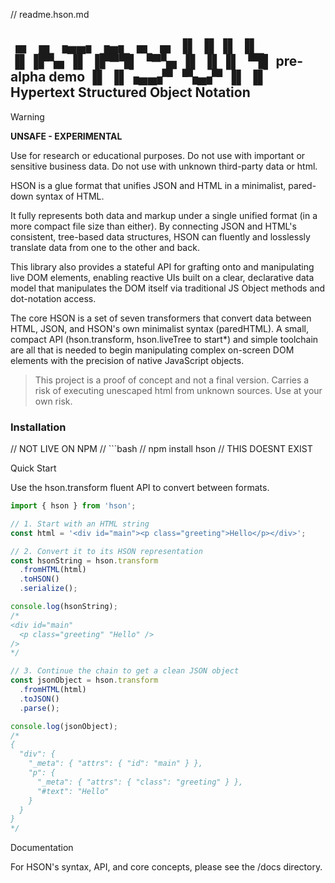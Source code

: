 // readme.hson.md

▗▖ ▗▖ ▗▄▄▖ ▗▄▖ ▗▖  ▗▖
▐▌ ▐▌▐▌   ▐▌ ▐▌▐▛▚▖▐▌
▐▛▀▜▌ ▝▀▚▖▐▌ ▐▌▐▌ ▝▜▌                             pre-alpha demo
▐▌ ▐▌▗▄▄▞▘▝▚▄▞▘▐▌  ▐▌       Hypertext Structured Object Notation
----------------------------------------------------------------

> [!WARNING]
> **UNSAFE - EXPERIMENTAL**
>
> Use for research or educational purposes. Do not use with important or sensitive business data. Do not use with unknown third-party data or html.

HSON is a glue format that unifies JSON and HTML in a minimalist, pared-down syntax of HTML.

It fully represents both data and markup under a single unified format (in a more compact file size than either). By connecting JSON and HTML's consistent, tree-based data structures, HSON can fluently and losslessly translate data from one to the other and back. 

This library also provides a stateful API for grafting onto and manipulating live DOM elements, enabling reactive UIs built on a clear, declarative data model that manipulates the DOM itself via traditional JS Object methods and dot-notation access.

The core HSON is a set of seven transformers that convert data between HTML, JSON, and HSON's own minimalist syntax (paredHTML). A small, compact API (hson.transform, hson.liveTree to start*) and simple toolchain are all that is needed to begin manipulating complex on-screen DOM elements with the precision of native JavaScript objects. 

> This project is a proof of concept and not a final version. Carries a risk of executing unescaped html from unknown sources.  Use at your own risk. 

### Installation
// NOT LIVE ON NPM
// ```bash 
// npm install hson
// THIS DOESNT EXIST


Quick Start

Use the hson.transform fluent API to convert between formats.

```JavaScript
import { hson } from 'hson';

// 1. Start with an HTML string
const html = '<div id="main"><p class="greeting">Hello</p></div>';

// 2. Convert it to its HSON representation
const hsonString = hson.transform
  .fromHTML(html)
  .toHSON()
  .serialize();

console.log(hsonString);
/*
<div id="main"
  <p class="greeting" "Hello" />
/>
*/

// 3. Continue the chain to get a clean JSON object
const jsonObject = hson.transform
  .fromHTML(html)
  .toJSON()
  .parse();

console.log(jsonObject);
/*
{
  "div": {
    "_meta": { "attrs": { "id": "main" } },
    "p": {
      "_meta": { "attrs": { "class": "greeting" } },
      "#text": "Hello"
    }
  }
}
*/
```
Documentation

For HSON's syntax, API, and core concepts, please see the /docs directory.